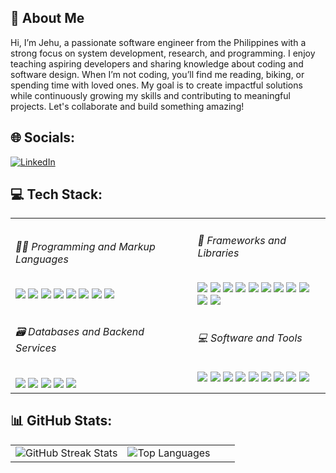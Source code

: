 ## 👋 About Me<br>

Hi, I’m Jehu, a passionate software engineer from the Philippines with a strong focus on system development, research, and programming. I enjoy teaching aspiring developers and sharing knowledge about coding and software design. When I’m not coding, you’ll find me reading, biking, or spending time with loved ones. My goal is to create impactful solutions while continuously growing my skills and contributing to meaningful projects. Let's collaborate and build something amazing!

## 🌐 Socials:

[![LinkedIn](https://img.shields.io/badge/LinkedIn-%230077B5.svg?logo=linkedin&logoColor=white)](https://linkedin.com/in/j-casimiro/)

## 💻 Tech Stack:

<table>
  <tr>
    <td>
      <h6>👨‍💻 Programming and Markup Languages</h6>
      <img src="https://img.shields.io/badge/HTML5-E34F26?style=plastic&logo=html5&logoColor=white" />
      <img src="https://img.shields.io/badge/CSS3-1572B6?style=plastic&logo=css3&logoColor=white" />
      <img src="https://img.shields.io/badge/JavaScript-323330?style=plastic&logo=javascript&logoColor=F7DF1E" />
      <img src="https://img.shields.io/badge/TypeScript-3178C6?style=plastic&logo=typescript&logoColor=white" />
      <img src="https://img.shields.io/badge/Node.js-339933?style=plastic&logo=node.js&logoColor=white" />
      <img src="https://img.shields.io/badge/PHP-777BB4?style=plastic&logo=php&logoColor=white" />
      <img src="https://img.shields.io/badge/Markdown-000000?style=plastic&logo=markdown&logoColor=white" />
      <img src="https://img.shields.io/badge/Python-000000?style=plastic&logo=markdown&logoColor=white" />
    </td>
    <td>
      <h6>🧰 Frameworks and Libraries</h6>
      <img src="https://img.shields.io/badge/React-20232A?style=plastic&logo=react&logoColor=61DAFB" />
      <img src="https://img.shields.io/badge/Laravel-20232A?style=plastic&logo=laravel&logoColor=red" />
      <img src="https://img.shields.io/badge/Next.js-000?style=plastic&logo=nextdotjs&logoColor=fff" />
      <img src="https://img.shields.io/badge/NestJS-E0234E?style=plastic&logo=nestjs&logoColor=white" />
      <img src="https://img.shields.io/badge/Express.js-000000?style=plastic&logo=express&logoColor=white" />
      <img src="https://img.shields.io/badge/WordPress-21759b?style=plastic&logo=wordpress&logoColor=white" />
      <img src="https://img.shields.io/badge/Vue.js-4FC08D?style=plastic&logo=vuedotjs&logoColor=white" />
      <img src="https://img.shields.io/badge/Nuxt.js-00DC82?style=plastic&logo=nuxtdotjs&logoColor=white" />
      <img src="https://img.shields.io/badge/Bootstrap-%238511FA?style=plastic&logo=bootstrap&logoColor=white" />
      <img src="https://img.shields.io/badge/Tailwind_CSS-06B6D4?style=plastic&logo=tailwindcss&logoColor=white" />
      <img src="https://img.shields.io/badge/Astro-BC52EE?style=plastic&logo=astro&logoColor=white" />
    </td>
  </tr>
  <tr>
    <td>
      <h6>🗃️ Databases and Backend Services</h6>
      <img src="https://img.shields.io/badge/MySQL-005C84?style=plastic&logo=mysql&logoColor=white" />
      <img src="https://img.shields.io/badge/PostgreSQL-316192?style=plastic&logo=postgresql&logoColor=white" />
      <img src="https://img.shields.io/badge/Supabase-181818?style=plastic&logo=supabase&logoColor=white" />
      <img src="https://img.shields.io/badge/SQLite-07405E?style=plastic&logo=sqlite&logoColor=white" />
      <img src="https://img.shields.io/badge/Firebase-039BE5?style=plastic&logo=firebase&logoColor=white" />
    </td>
    <td>
      <h6>💻 Software and Tools</h6>
      <img src="https://img.shields.io/badge/VSCode-0078D4?style=plastic&logo=vscode%20studio%20code&logoColor=white" />
      <img src="https://img.shields.io/badge/Apache%20Netbeans-1B6AC6?style=plastic&logo=apache%20netbeans%20ide&logoColor=white" />
      <img src="https://img.shields.io/badge/Git-E44C30?style=plastic&logo=git&logoColor=white" />
      <img src="https://img.shields.io/badge/GitHub-100000?style=plastic&logo=github&logoColor=white" />
      <img src="https://img.shields.io/badge/GitHub_Desktop-8034A9?style=plastic&logo=github&logoColor=white" />
      <img src="https://img.shields.io/badge/Postman-FF6C37?style=plastic&logo=postman&logoColor=white" />
      <img src="https://img.shields.io/badge/Linux-FCC624?style=plastic&logo=linux&logoColor=black" />
      <img src="https://img.shields.io/badge/macOS-000000?style=plastic&logo=macos&logoColor=white" />
      <img src="https://img.shields.io/badge/Windows-0078D6?style=plastic&logo=windows&logoColor=white" />
    </td>
  </tr>
</table>

## 📊 GitHub Stats:

<table>
  <tr>
    <td valign="center" valign="top" width="50%">
      <img src="https://github-readme-streak-stats.herokuapp.com/?user=j-casimiro&theme=transparent&hide_border=true" alt="GitHub Streak Stats" />
    </td>
    <td valign="center" valign="top" width="50%">
      <img src="https://github-readme-stats.vercel.app/api/top-langs/?username=j-casimiro&theme=transparent&hide_border=true&include_all_commits=true&count_private=true&layout=compact" alt="Top Languages" />
    </td>
  </tr>
</table>
